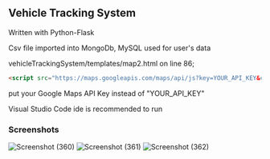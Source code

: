 ## Vehicle Tracking System

Written with Python-Flask

Csv file imported into MongoDb, MySQL used for user's data

vehicleTrackingSystem/templates/map2.html on line 86;

```html
<script src="https://maps.googleapis.com/maps/api/js?key=YOUR_API_KEY&callback=initMap&v=weekly&channel=2" async defer></script>
```

put your Google Maps API Key instead of "YOUR_API_KEY"

Visual Studio Code ide is recommended to run

### Screenshots

![Screenshot (360)](https://user-images.githubusercontent.com/61064869/159453301-539f6837-83f2-41ab-80ab-a40ecf86d59b.png)
![Screenshot (361)](https://user-images.githubusercontent.com/61064869/159453317-9b7ad00c-2661-49d9-bfb6-c73128f02b6d.png)
![Screenshot (362)](https://user-images.githubusercontent.com/61064869/159453329-77177899-c2ce-4bd5-83b1-787d86bc8fe9.png)

